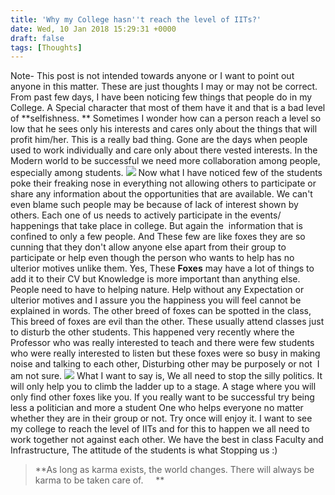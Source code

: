 ```yaml
---
title: 'Why my College hasn''t reach the level of IITs?'
date: Wed, 10 Jan 2018 15:29:31 +0000
draft: false
tags: [Thoughts]
---
```


Note- This post is not intended towards anyone or I want to point out anyone in this matter. These are just thoughts I may or may not be correct.  From past few days, I have been noticing few things that people do in my College. A Special character that most of them have it and that is a bad level of **selfishness. ** Sometimes I wonder how can a person reach a level so low that he sees only his interests and cares only about the things that will profit him/her. This is a really bad thing. Gone are the days when people used to work individually and care only about there vested interests. In the Modern world to be successful we need more collaboration among people, especially among students. ![](http://blog.bsiddhartha.com/wp-content/uploads/2018/01/IMG_1206-300x292.jpg) Now what I have noticed few of the students poke their freaking nose in everything not allowing others to participate or share any information about the opportunities that are available. We can't even blame such people may be because of lack of interest shown by others. Each one of us needs to actively participate in the events/ happenings that take place in college. But again the  information that is confined to only a few people. And These few are like foxes they are so cunning that they don't allow anyone else apart from their group to participate or help even though the person who wants to help has no ulterior motives unlike them. Yes, These **Foxes** may have a lot of things to add it to their CV but Knowledge is more important than anything else. People need to have to helping nature. Help without any Expectation or ulterior motives and I assure you the happiness you will feel cannot be explained in words. The other breed of foxes can be spotted in the class, This breed of foxes are evil than the other. These usually attend classes just to disturb the other students. This happened very recently where the Professor who was really interested to teach and there were few students who were really interested to listen but these foxes were so busy in making noise and talking to each other, Disturbing other may be purposely or not  I am not sure. ![](http://blog.bsiddhartha.com/wp-content/uploads/2018/01/Vulpes_vulpes_laying_in_snow.jpg) What I want to say is, We all need to stop the silly politics. It will only help you to climb the ladder up to a stage. A stage where you will only find other foxes like you. If you really want to be successful try being less a politician and more a student One who helps everyone no matter whether they are in their group or not. Try once will enjoy it. I want to see my college to reach the level of IITs and for this to happen we all need to work together not against each other. We have the best in class Faculty and Infrastructure, The attitude of the students is what Stopping us :)  

> **As long as karma exists, the world changes. There will always be karma to be taken care of.     **